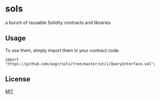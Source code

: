 # sols

a bunch of reusable Solidity contracts and libraries

## Usage

To use them, simply import them in your contract code.

```solidity
import "https://github.com/eagr/sols/tree/master/util/QueryInterface.sol";
```

## License

[MIT](./LICENSE)
